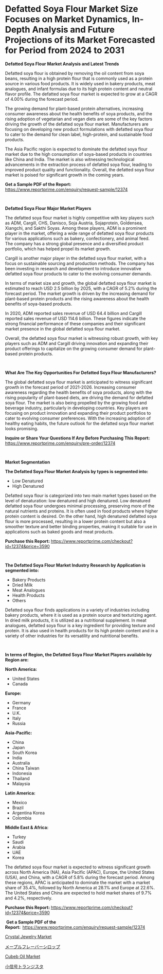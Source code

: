 <p><h1>Defatted Soya Flour Market Size Focuses on Market Dynamics, In-Depth Analysis and Future Projections of its Market Forecasted for Period from 2024 to 2031</h1></p><p><strong>Defatted Soya Flour Market Analysis and Latest Trends</strong></p>
<p><p>Defatted soya flour is obtained by removing the oil content from soya beans, resulting in a high protein flour that is commonly used as a protein source in various food products. It is widely used in bakery products, meat analogues, and infant formulas due to its high protein content and neutral flavor profile. The defatted soya flour market is expected to grow at a CAGR of 4.00% during the forecast period.</p><p>The growing demand for plant-based protein alternatives, increasing consumer awareness about the health benefits of soya products, and the rising adoption of vegetarian and vegan diets are some of the key factors driving the growth of the defatted soya flour market. Manufacturers are focusing on developing new product formulations with defatted soya flour to cater to the demand for clean label, high-protein, and sustainable food products.</p><p>The Asia Pacific region is expected to dominate the defatted soya flour market due to the high consumption of soya-based products in countries like China and India. The market is also witnessing technological advancements in the extraction process of defatted soya flour, leading to improved product quality and functionality. Overall, the defatted soya flour market is poised for significant growth in the coming years.</p></p>
<p><strong>Get a Sample PDF of the Report:&nbsp;</strong> <a href="https://www.reportprime.com/enquiry/request-sample/12374">https://www.reportprime.com/enquiry/request-sample/12374</a></p>
<p>&nbsp;</p>
<p><strong>Defatted Soya Flour Major Market Players</strong></p>
<p><p>The defatted soya flour market is highly competitive with key players such as ADM, Cargill, CHS, Danisco, Soja Austria, Sojaprotein, Goldensea, Xiangchi, and Sakthi Soyas. Among these players, ADM is a prominent player in the market, offering a wide range of defatted soya flour products for various applications such as bakery, confectionery, and animal feed. The company has a strong global presence and a diversified product portfolio, which has helped propel its market growth.</p><p>Cargill is another major player in the defatted soya flour market, with a focus on sustainable sourcing and production methods. The company has been investing in research and development to introduce innovative defatted soya flour products to cater to the evolving consumer demands.</p><p>In terms of market size and growth, the global defatted soya flour market is estimated to reach USD 2.5 billion by 2025, with a CAGR of 5.2% during the forecast period. The market growth is driven by the increasing demand for plant-based protein products and the rising awareness about the health benefits of soya-based products.</p><p>In 2020, ADM reported sales revenue of USD 64.4 billion and Cargill reported sales revenue of USD 114.6 billion. These figures indicate the strong financial performance of these companies and their significant market presence in the global defatted soya flour market.</p><p>Overall, the defatted soya flour market is witnessing robust growth, with key players such as ADM and Cargill driving innovation and expanding their product offerings to capitalize on the growing consumer demand for plant-based protein products.</p></p>
<p>&nbsp;</p>
<p><strong>What Are The Key Opportunities For Defatted Soya Flour Manufacturers?</strong></p>
<p><p>The global defatted soya flour market is anticipated to witness significant growth in the forecast period of 2021-2026. Increasing consumer awareness regarding the health benefits of soya products, along with the rising popularity of plant-based diets, are driving the demand for defatted soya flour. The market is also being propelled by the growing food and beverage industry, particularly in developing countries. Key players are focusing on product innovation and expanding their product portfolios to cater to evolving consumer preferences. With the increasing adoption of healthy eating habits, the future outlook for the defatted soya flour market looks promising.</p></p>
<p><strong>Inquire or Share Your Questions If Any Before Purchasing This Report:</strong> <a href="https://www.reportprime.com/enquiry/pre-order/12374">https://www.reportprime.com/enquiry/pre-order/12374</a></p>
<p>&nbsp;</p>
<p><strong>Market Segmentation</strong></p>
<p><strong>The Defatted Soya Flour Market Analysis by types is segmented into:</strong></p>
<p><ul><li>Low Denatured</li><li>High Denatured</li></ul></p>
<p><p>Defatted soya flour is categorized into two main market types based on the level of denaturation: low denatured and high denatured. Low denatured defatted soya flour undergoes minimal processing, preserving more of the natural nutrients and proteins. It is often used in food products where higher protein content is desired. On the other hand, high denatured defatted soya flour is more processed, resulting in a lower protein content but also a smoother texture and better binding properties, making it suitable for use in applications such as baked goods and meat products.</p></p>
<p><strong>Purchase this Report:&nbsp;</strong><a href="https://www.reportprime.com/checkout?id=12374&price=3590">https://www.reportprime.com/checkout?id=12374&price=3590</a></p>
<p>&nbsp;</p>
<p><strong>The Defatted Soya Flour Market Industry Research by Application is segmented into:</strong></p>
<p><ul><li>Bakery Products</li><li>Dried Milk</li><li>Meat Analogues</li><li>Health Products</li><li>Others</li></ul></p>
<p><p>Defatted soya flour finds applications in a variety of industries including bakery products, where it is used as a protein source and texturizing agent. In dried milk products, it is utilized as a nutritional supplement. In meat analogues, defatted soya flour is a key ingredient for providing texture and protein. It is also used in health products for its high protein content and in a variety of other industries for its versatility and nutritional benefits.</p></p>
<p>&nbsp;</p>
<p><strong>In terms of Region, the Defatted Soya Flour Market Players available by Region are:</strong></p>
<p>
    <p> <strong> North America: </strong>
        <ul>
            <li>United States</li>
            <li>Canada</li>
        </ul>
        </p> 
    <p> <strong> Europe: </strong>
        <ul>
            <li>Germany</li>
            <li>France</li>
            <li>U.K.</li>
            <li>Italy</li>
            <li>Russia</li>
        </ul>
        </p> 
    <p> <strong> Asia-Pacific: </strong>
        <ul>
            <li>China</li>
            <li>Japan</li>
            <li>South Korea</li>
            <li>India</li>
            <li>Australia</li>
            <li>China Taiwan</li>
            <li>Indonesia</li>
            <li>Thailand</li>
            <li>Malaysia</li>
        </ul>
        </p> 
    <p> <strong> Latin America: </strong>
        <ul>
            <li>Mexico</li>
            <li>Brazil</li>
            <li>Argentina Korea</li>
            <li>Colombia</li>
        </ul>
        </p> 
    <p> <strong> Middle East & Africa: </strong>
        <ul>
            <li>Turkey</li>
            <li>Saudi</li>
            <li>Arabia</li>
            <li>UAE</li>
            <li>Korea</li>
        </ul>
    </p>
    </p>
<p><p>The defatted soya flour market is expected to witness significant growth across North America (NA), Asia Pacific (APAC), Europe, the United States (USA), and China, with a CAGR of 5.8% during the forecast period. Among these regions, APAC is anticipated to dominate the market with a market share of 35.4%, followed by North America at 28.1% and Europe at 22.6%. The United States and China are expected to hold market shares of 9.7% and 4.2%, respectively.</p></p>
<p><strong>Purchase this Report: </strong><a href="https://www.reportprime.com/checkout?id=12374&price=3590">https://www.reportprime.com/checkout?id=12374&price=3590</a></p>
<p>&nbsp;<strong>Get a Sample PDF of the Report:&nbsp;&nbsp;</strong><a href="https://www.reportprime.com/enquiry/request-sample/12374">https://www.reportprime.com/enquiry/request-sample/12374</a></p>
<p><strong></strong></p>
<p><p><a href="https://github.com/nicoletavirag/Market-Research-Report-List-2/blob/main/crystal-jewelry-market.md">Crystal Jewelry Market</a></p><p><a href="https://medium.com/@cielostamm/%E3%83%A1%E3%83%BC%E3%83%97%E3%83%AB%E9%A2%A8%E5%91%B3%E3%81%AE%E3%82%B7%E3%83%AD%E3%83%83%E3%83%97%E5%B8%82%E5%A0%B4-2031%E5%B9%B4%E3%81%BE%E3%81%A7%E3%81%AE%E3%83%88%E3%83%AC%E3%83%B3%E3%83%89-%E4%BA%88%E6%B8%AC-%E7%AB%B6%E4%BA%89%E5%88%86%E6%9E%90-e8ab2a373534">メープルフレーバーシロップ</a></p><p><a href="https://github.com/redneck06/Market-Research-Report-List-2/blob/main/cubeb-oil-market.md">Cubeb Oil Market</a></p><p><a href="https://medium.com/@johneahan44556754/%E3%83%9E%E3%83%BC%E3%82%B1%E3%83%83%E3%83%88%E3%83%88%E3%83%AC%E3%83%B3%E3%83%89-%E6%88%90%E9%95%B7-%E4%BA%88%E6%B8%AC-2024%E5%B9%B4%E3%81%8B%E3%82%892031%E5%B9%B4%E3%81%BE%E3%81%A7-%E3%81%AB%E9%96%A2%E3%81%99%E3%82%8B%E5%B0%8F%E4%BF%A1%E5%8F%B7%E3%83%88%E3%83%A9%E3%83%B3%E3%82%B8%E3%82%B9%E3%82%BF%E5%B8%82%E5%A0%B4%E3%81%AE%E3%82%A4%E3%83%B3%E3%82%B5%E3%82%A4%E3%83%88-f3cae6dc02f5">小信号トランジスタ</a></p></p>